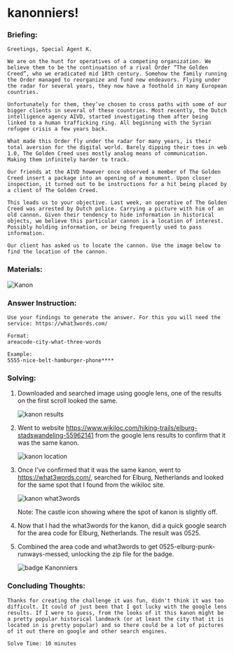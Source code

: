 # kanonniers!

### Briefing:

```
Greetings, Special Agent K.

We are on the hunt for operatives of a competing organization. We believe them to be the continuation of a rival Order “The Golden Creed”, who we eradicated mid 18th century. Somehow the family running the Order managed to reorganize and fund new endeavors. Flying under the radar for several years, they now have a foothold in many European countries.

Unfortunately for them, they’ve chosen to cross paths with some of our bigger clients in several of these countries. Most recently, the Dutch intelligence agency AIVD, started investigating them after being linked to a human trafficking ring. All beginning with the Syrian refugee crisis a few years back.

What made this Order fly under the radar for many years, is their total aversion for the digital world. Barely dipping their toes in web 1.0, The Golden Creed uses mostly analog means of communication. Making them infinitely harder to track.

Our friends at the AIVD however once observed a member of The Golden Creed insert a package into an opening of a monument. Upon closer inspection, it turned out to be instructions for a hit being placed by a client of The Golden Creed.

This leads us to your objective. Last week, an operative of The Golden Creed was arrested by Dutch police. Carrying a picture with him of an old cannon. Given their tendency to hide information in historical objects, we believe this particular cannon is a location of interest. Possibly holding information, or being frequently used to pass information.

Our client has asked us to locate the cannon. Use the image below to find the location of the cannon.

```

### Materials:

![Kanon](https://github.com/user-attachments/assets/759ae1e5-2fb2-47a5-9efa-588c9b950466)

### Answer Instruction:

```
Use your findings to generate the answer. For this you will need the service: https://what3words.com/

Format:
areacode-city-what-three-words

Example:
5555-nice-belt-hamburger-phone****
```
### Solving:

1. Downloaded and searched image using google lens, one of the results on the first scroll looked the same.
   
   ![kanon results](https://github.com/user-attachments/assets/8eec58ac-7c0d-47e5-80a3-6da07da85100)

2. Went to website https://www.wikiloc.com/hiking-trails/elburg-stadswandeling-55962141 from the google lens results to confirm that it was the same kanon. 

   ![kanon location](https://github.com/user-attachments/assets/f2534549-fbdf-4a0d-9d6c-bc6a020a54cf)

4. Once I've confirmed that it was the same kanon, went to https://what3words.com/, searched for Elburg, Netherlands and looked for the same spot that I found from the wikiloc site.
  
   ![kanon what3words](https://github.com/user-attachments/assets/86322448-462b-41da-94cf-4d7bfd56cf04)

   Note: The castle icon showing where the spot of kanon is slightly off. 

6. Now that I had the what3words for the kanon, did a quick google search for the area code for Elburg, Netherlands. The result was 0525.

7. Combined the area code and what3words to get 0525-elburg-punk-runways-messed, unlocking the zip file for the badge.

   ![badge Kanonniers](https://github.com/user-attachments/assets/f3d9659f-2785-47ec-8cdd-a0d2ff70d35d)
   
### Concluding Thoughts:

``` 
Thanks for creating the challenge it was fun, didn't think it was too difficult. It could of just been that I got lucky with the google lens results. If I were to guess, from the looks of it this kanon might be a pretty popular historical landmark (or at least the city that it is located in is pretty popular) and so there could be a lot of pictures of it out there on google and other search engines. 

Solve Time: 10 minutes
```
   
   
